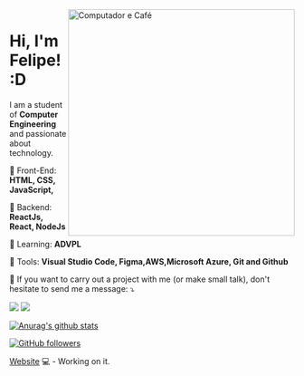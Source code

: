 <img src="hhttps://miro.medium.com/max/11520/1*pTwa3Gv3Yo8tV6EyIZSCVA.jpeg" min-width="400px" max-width="400px" width="400px" align="right" alt="Computador e Café">
<h1>Hi, I'm Felipe! :D</h1>
<p align="left"> 
   I am a student of <strong>Computer Engineering</strong> and passionate about technology.
  
</p>

<p align="left">
  🎨 Front-End: <strong> HTML, CSS, JavaScript, </strong>
</p>

<p align="left">
  👾 Backend: <strong> ReactJs, React, NodeJs  </strong>
</p>

<p align="left">
  📖 Learning: <strong> ADVPL  </strong>
</p>

<p align="left">
  💼 Tools: <strong>Visual Studio Code, Figma,AWS,Microsoft Azure, Git and Github</strong>
</p>

<p align="left">
  💌  If you want to carry out a project with me (or make small talk), don't hesitate to send me a message: ⤵️
</p>

<p align="left">
  <a href="#" alt="Gmail">
  <img src="https://img.shields.io/badge/-Gmail-FF0000?style=flat-square&labelColor=FF0000&logo=gmail&logoColor=white&link=flp.arruda@gmail.com"/></a>

  <a href="#" alt="Linkedin">
  <img src="https://img.shields.io/badge/-Linkedin-0e76a8?style=flat-square&logo=Linkedin&logoColor=white&link=https://www.linkedin.com/in/flparruda"/></a>

[![Anurag's github stats](https://github-readme-stats.vercel.app/api?username=flparruda&theme=blue-green)](https://github.com/flparruda/github-readme-stats)

[![GitHub followers](https://img.shields.io/github/followers/flparruda.svg?style=social&label=Follow&maxAge=2592000)](https://github.com/flparruda?tab=followers)

[Website](http://felipearruda.tk/) 💻 - Working on it.

</p>  
